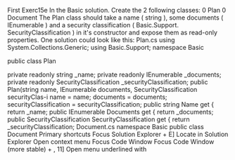 First Exerc15e
In the Basic solution. Create the 2 following classes:
0 Plan
0 Document
The Plan class should take a name ( string ), some documents ( IEnumerable<Document> ) and a security
classification ( Basic.Support. SecurityClassification ) in it's constructor and expose them as read-only
properties.
One solution could look like this:
Plan.cs
using System.Collections.Generic;
using Basic.Support;
namespace Basic

public class Plan

private readonly string _name;
private readonly IEnumerable<Document> _documents;
private readonly SecurityClassification _securityClassification;
public Plan(string name, IEnumerable<Document> documents, SecurityClassification securityClas-i
name = name;
documents = documents;
securityClassification = securityClassification;
public string Name
get { return _name;
public IEnumerable<Document> Documents
get { return _documents;
public SecurityClassification SecurityClassification
get { return _securityClassification;
Document.cs
namespace Basic
public class Document
Primary shortcuts
Focus Solution Explorer + E]
Locate in Solution Explorer
Open context menu
Focus Code Window
Focus Code Window (more stable) + , 11]
Open menu underlined with <X>